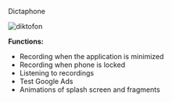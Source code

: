 Dictaphone

![diktofon](https://github.com/user-attachments/assets/f056e504-69a3-40f0-89bc-649ff3dcd05f)

**Functions:**
- Recording when the application is minimized
- Recording when phone is locked
- Listening to recordings
- Test Google Ads
- Аnimations of splash screen and fragments
